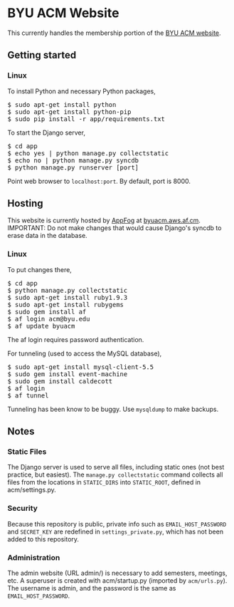 # BYU ACM Website
This currently handles the membership portion of the [BYU ACM website](http://acm.byu.edu).

## Getting started

### Linux
To install Python and necessary Python packages,
<pre>
$ sudo apt-get install python
$ sudo apt-get install python-pip
$ sudo pip install -r app/requirements.txt
</pre>

To start the Django server,
<pre>
$ cd app
$ echo yes | python manage.py collectstatic
$ echo no | python manage.py syncdb
$ python manage.py runserver [port]
</pre>
Point web browser to `localhost:port`. By default, port is 8000.

## Hosting

This website is currently hosted by [AppFog](http://appfog.com) at [byuacm.aws.af.cm](http://byuacm.aws.af.cm).
IMPORTANT: Do not make changes that would cause Django's syncdb to erase data in the database.

### Linux
To put changes there,
<pre>
$ cd app
$ python manage.py collectstatic
$ sudo apt-get install ruby1.9.3
$ sudo apt-get install rubygems
$ sudo gem install af
$ af login acm@byu.edu
$ af update byuacm
</pre>
The af login requires password authentication.

For tunneling (used to access the MySQL database),
<pre>
$ sudo apt-get install mysql-client-5.5
$ sudo gem install event-machine
$ sudo gem install caldecott
$ af login
$ af tunnel
</pre>
Tunneling has been know to be buggy.
Use `mysqldump` to make backups.

## Notes

### Static Files
The Django server is used to serve all files, including static ones (not best practice, but easiest).
The `manage.py collectstatic` command collects all files from the locations in `STATIC_DIRS` into `STATIC_ROOT`, defined in acm/settings.py.

### Security
Because this repository is public, private info such as `EMAIL_HOST_PASSWORD` and `SECRET_KEY` are redefined in `settings_private.py`, which has not been added to this repository.

### Administration
The admin website (URL admin/) is necessary to add semesters, meetings, etc.
A superuser is created with acm/startup.py (imported by `acm/urls.py`). The username is admin, and the password is the same as `EMAIL_HOST_PASSWORD`.
